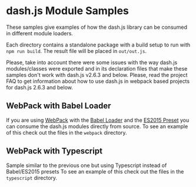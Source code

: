 # dash.js Module Samples
These samples give examples of how the dash.js library can be consumed in different module loaders.

Each directory contains a standalone package with a build setup to run with `npm run build`. The result
file will be placed in `out/out.js`.

Please, take into account there were some issues with the way dash.js modules/classes were exported and in its declaration files that make these samples don't work with dash.js v2.6.3 and below. Please, read the project FAQ to get information about how to use dash.js in webpack based projects for dash.js 2.6.3 and below.

## WebPack with Babel Loader
If you are using [WebPack](https://webpack.github.io/) with the [Babel Loader](https://github.com/babel/babel-loader) 
and the [ES2015 Preset](https://babeljs.io/docs/plugins/preset-es2015/) you can consume the dash.js modules directly from source.
To see an example of this check out the files in the `webpack` directory.

## WebPack with Typescript
Sample similar to the previous one but using Typescript instead of Babel/ES2015 presets
To see an example of this check out the files in the `typescript` directory. 
